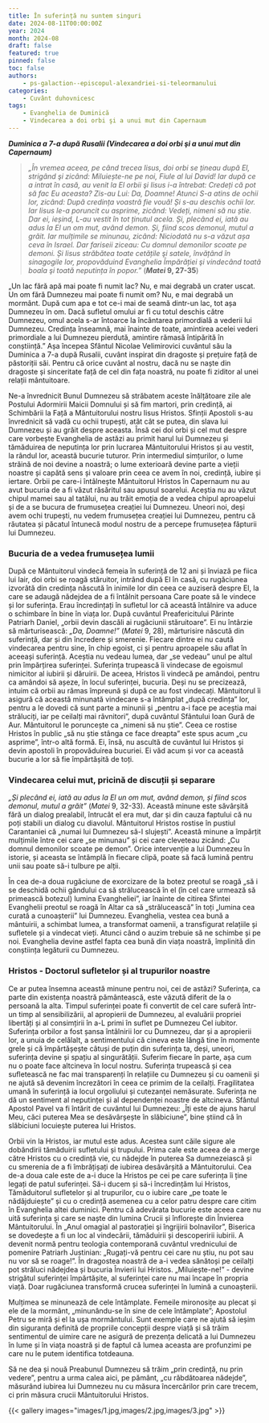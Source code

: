 ```yaml
---
title: În suferință nu suntem singuri
date: 2024-08-11T00:00:00Z
year: 2024
month: 2024-08
draft: false
featured: true
pinned: false
toc: false
authors:
    - ps-galaction--episcopul-alexandriei-si-teleormanului
categories:
    - Cuvânt duhovnicesc
tags:
    - Evanghelia de Duminică
    - Vindecarea a doi orbi şi a unui mut din Capernaum
---
```

_**Duminica a 7-a după Rusalii (Vindecarea a doi orbi şi a unui mut din Capernaum)**_

> _„În vremea aceea, pe când trecea Iisus, doi orbi se țineau după El, strigând şi zicând: Miluiește-ne pe noi, Fiule al lui David! Iar după ce a intrat în casă, au venit la El orbii şi Iisus i-a întrebat: Credeți că pot să fac Eu aceasta? Zis-au Lui: Da, Doamne! Atunci S-a atins de ochii lor, zicând: După credința voastră fie vouă! Și s-au deschis ochii lor. Iar Iisus le-a poruncit cu asprime, zicând: Vedeți, nimeni să nu știe. Dar ei, ieșind, L-au vestit în tot ținutul acela. Și, plecând ei, iată au adus la El un om mut, având demon. Și, fiind scos demonul, mutul a grăit. Iar mulțimile se minunau, zicând: Niciodată nu s-a văzut așa ceva în Israel. Dar fariseii ziceau: Cu domnul demonilor scoate pe demoni. Și Iisus străbătea toate cetățile şi satele, învățând în sinagogile lor, propovăduind Evanghelia Împărăției şi vindecând toată boala şi toată neputința în popor.”_ (**_Matei_ 9, 27-35**)

„Un lac fără apă mai poate fi numit lac? Nu, e mai degrabă un crater uscat. Un om fără Dumnezeu mai poate fi numit om? Nu, e mai degrabă un mormânt. După cum apa e tot ce-i mai de seamă dintr-un lac, tot așa Dumnezeu în om. Dacă sufletul omului ar fi cu totul deschis către Dumnezeu, omul acela s-ar întoarce la încântarea primordială a vederii lui Dumnezeu. Credința înseamnă, mai înainte de toate, amintirea acelei vederi primordiale a lui Dumnezeu pierdută, amintire rămasă întipărită în conștiință.” Așa începea Sfântul Nicolae Velimirovici cuvântul său la Duminica a 7-a după Rusalii, cuvânt inspirat din dragoste și prețuire față de păstoriții săi. Pentru că orice cuvânt al nostru, dacă nu se naște din dragoste și sinceritate față de cel din fața noastră, nu poate fi ziditor al unei relații mântuitoare.

Ne-a învrednicit Bunul Dumnezeu să străbatem aceste înălțătoare zile ale Postului Adormirii Maicii Domnului și să fim martori, prin credință, ai Schimbării la Față a Mântuitorului nostru Iisus Hristos. Sfinții Apostoli s-au învrednicit să vadă cu ochii trupești, atât cât se putea, din slava lui Dumnezeu și au grăit despre aceasta. Însă cei doi orbi și cel mut despre care vorbește Evanghelia de astăzi au primit harul lui Dumnezeu și tămăduirea de neputința lor prin lucrarea Mântuitorului Hristos și au vestit, la rândul lor, această bucurie tuturor. Prin intermediul simțurilor, o lume străină de noi devine a noastră; o lume exterioară devine parte a vieții noastre și capătă sens și valoare prin ceea ce avem în noi, credință, iubire și iertare. Orbii pe care-i întâlnește Mântuitorul Hristos în Capernaum nu au avut bucuria de a fi văzut răsăritul sau apusul soarelui. Aceștia nu au văzut chipul mamei sau al tatălui, nu au trăit emoția de a vedea chipul aproapelui și de a se bucura de frumusețea creației lui Dumnezeu. Uneori noi, deși avem ochi trupești, nu vedem frumusețea creației lui Dumnezeu, pentru că răutatea și păcatul întunecă modul nostru de a percepe frumusețea făpturii lui Dumnezeu.

### Bucuria de a vedea frumusețea lumii

După ce Mântuitorul vindecă femeia în suferință de 12 ani și înviază pe fiica lui Iair, doi orbi se roagă stăruitor, intrând după El în casă, cu rugăciunea izvorâtă din credința născută în inimile lor din ceea ce auziseră despre El, la care se adaugă nădejdea de a fi întâlnit persoana Care poate să le vindece și lor suferința. Erau încredințați în sufletul lor că această întâlnire va aduce o schimbare în bine în viața lor. După cuvântul Preafericitului Părinte Patriarh Daniel, „orbii devin dascăli ai rugăciunii stăruitoare”. Ei nu întârzie să mărturisească: _„Da, Doamne!”_ (_Matei_ 9, 28), mărturisire născută din suferință, dar și din încredere și smerenie. Fiecare dintre ei nu caută vindecarea pentru sine, în chip egoist, ci și pentru aproapele său aflat în aceeași suferință. Aceștia nu vedeau lumea, dar „se vedeau” unul pe altul prin împărțirea suferinței. Suferința trupească îi vindecase de egoismul nimicitor al iubirii și dăruirii. De aceea, Hristos îi vindecă pe amândoi, pentru ca amândoi să așeze, în locul suferinței, bucuria. Deși nu se precizează, intuim că orbii au rămas împreună și după ce au fost vindecați. Mântuitorul îi asigură că această minunată vindecare s-a întâmplat „după credința” lor, pentru a le dovedi că sunt parte a minunii și „pentru a-i face pe aceștia mai străluciți, iar pe ceilalți mai râvnitori”, după cuvântul Sfântului Ioan Gură de Aur. Mântuitorul le poruncește ca „nimeni să nu știe”. Ceea ce rostise Hristos în public „să nu știe stânga ce face dreapta” este spus acum „cu asprime”, într-o altă formă. Ei, însă, nu ascultă de cuvântul lui Hristos și devin apostoli în propovăduirea bucuriei. Ei văd acum și vor ca această bucurie a lor să fie împărtășită de toți.

### Vindecarea celui mut, pricină de discuții și separare

_„Și plecând ei, iată au adus la El un om mut, având demon, și fiind scos demonul, mutul a grăit”_ (_Matei_ 9, 32-33). Această minune este săvârșită fără un dialog prealabil, întrucât el era mut, dar și din cauza faptului că nu poți stabili un dialog cu diavolul. Mântuitorul Hristos rostise în pustiul Carantaniei că „numai lui Dumnezeu să-I slujești”. Această minune a împărțit mulțimile între cei care „se minunau” și cei care cleveteau zicând: „Cu domnul demonilor scoate pe demon”. Orice intervenție a lui Dumnezeu în istorie, și aceasta se întâmplă în fiecare clipă, poate să facă lumină pentru unii sau poate să-i tulbure pe alții.

În cea de-a doua rugăciune de exorcizare de la botez preotul se roagă „să i se deschidă ochii gândului ca să strălucească în el (în cel care urmează să primească botezul) lumina Evangheliei”, iar înainte de citirea Sfintei Evanghelii preotul se roagă în Altar ca să „strălucească” în toți „lumina cea curată a cunoașterii” lui Dumnezeu. Evanghelia, vestea cea bună a mântuirii, a schimbat lumea, a transformat oamenii, a transfigurat relațiile și sufletele și a vindecat vieți. Atunci când o auzim trebuie să ne schimbe și pe noi. Evanghelia devine astfel fapta cea bună din viața noastră, împlinită din conștiința legăturii cu Dumnezeu.

### Hristos - Doctorul sufletelor și al trupurilor noastre

Ce ar putea însemna această minune pentru noi, cei de astăzi? Suferința, ca parte din existența noastră pământească, este văzută diferit de la o persoană la alta. Timpul suferinței poate fi convertit de cel care suferă într-un timp al sensibilizării, al apropierii de Dumnezeu, al evaluării propriei libertăți și al consimțirii în a-L primi în suflet pe Dumnezeu Cel iubitor. Suferința orbilor a fost șansa întâlnirii lor cu Dumnezeu, dar și a apropierii lor, a unuia de celălalt, a sentimentului că cineva este lângă tine în momente grele și că împărtășește câtuși de puțin din suferința ta, deși, uneori, suferința devine și spațiu al singurătății. Suferim fiecare în parte, așa cum nu o poate face altcineva în locul nostru. Suferința trupească și cea sufletească ne fac mai transparenți în relațiile cu Dumnezeu și cu oamenii și ne ajută să devenim încrezători în ceea ce primim de la ceilalți. Fragilitatea umană în suferință ia locul orgoliului și cutezanței nemăsurate. Suferința ne dă un sentiment al neputinței și al dependenței noastre de altcineva. Sfântul Apostol Pavel va fi întărit de cuvântul lui Dumnezeu: „Îți este de ajuns harul Meu, căci puterea Mea se desăvârșește în slăbiciune”, bine știind că în slăbiciuni locuiește puterea lui Hristos.

Orbii vin la Hristos, iar mutul este adus. Acestea sunt căile sigure ale dobândirii tămăduirii sufletului și trupului. Prima cale este aceea de a merge către Hristos cu o credință vie, cu nădejde în puterea Sa dumnezeiască și cu smerenia de a fi îmbrățișați de iubirea desăvârșită a Mântuitorului. Cea de-a doua cale este de a-i duce la Hristos pe cei pe care suferința îi ține legați de patul suferinței. Să-i ducem și să-i încredințăm lui Hristos, Tămăduitorul sufletelor și al trupurilor, cu o iubire care „pe toate le nădăjduiește” și cu o credință asemenea cu a celor patru despre care citim în Evanghelia altei duminici. Pentru că adevărata bucurie este aceea care nu uită suferința și care se naște din lumina Crucii și înflorește din Învierea Mântuitorului. În „Anul omagial al pastorației şi îngrijirii bolnavilor”, Biserica se dovedește a fi un loc al vindecării, tămăduirii și descoperirii iubirii. A devenit normă pentru teologia contemporană cuvântul vrednicului de pomenire Patriarh Justinian: „Rugați-vă pentru cei care nu știu, nu pot sau nu vor să se roage!”. În dragostea noastră de a-i vedea sănătoși pe ceilalți pot străluci nădejdea și bucuria Învierii lui Hristos. „Miluiește-ne!” - devine strigătul suferinței împărtășite, al suferinței care nu mai încape în propria viață. Doar rugăciunea transformă crucea suferinței în lumină a cunoașterii.

Mulțimea se minunează de cele întâmplate. Femeile mironosițe au plecat și ele de la mormânt, „minunându-se în sine de cele întâmplate”; Apostolul Petru se miră și el la ușa mormântului. Sunt exemple care ne ajută să ieșim din siguranța definită de propriile concepții despre viață și să trăim sentimentul de uimire care ne asigură de prezența delicată a lui Dumnezeu în lume și în viața noastră și de faptul că lumea aceasta are profunzimi pe care nu le putem identifica totdeauna.

Să ne dea și nouă Preabunul Dumnezeu să trăim „prin credință, nu prin vedere”, pentru a urma calea aici, pe pământ, „cu răbdătoarea nădejde”, măsurând iubirea lui Dumnezeu nu cu măsura încercărilor prin care trecem, ci prin măsura crucii Mântuitorului Hristos.

{{< gallery images="images/1.jpg,images/2.jpg,images/3.jpg" >}}